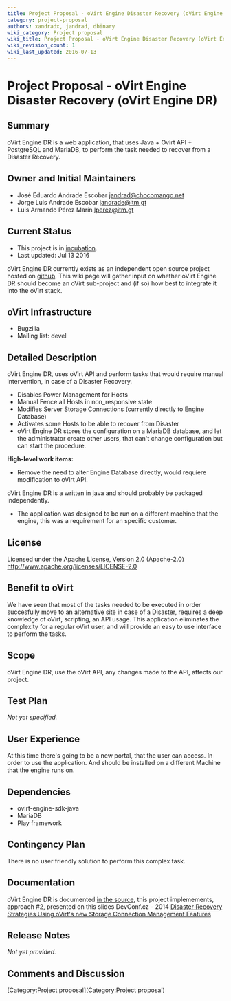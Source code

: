 ```yaml
---
title: Project Proposal - oVirt Engine Disaster Recovery (oVirt Engine DR)
category: project-proposal
authors: xandradx, jandrad, dbinary
wiki_category: Project proposal
wiki_title: Project Proposal - oVirt Engine Disaster Recovery (oVirt Engine DR)
wiki_revision_count: 1
wiki_last_updated: 2016-07-13
---
```


# Project Proposal - oVirt Engine Disaster Recovery (oVirt Engine DR)

## Summary

oVirt Engine DR  is a web application, that uses Java + Ovirt API + PostgreSQL and MariaDB, to perform the task needed to recover from a Disaster Recovery.

## Owner and Initial Maintainers

* José Eduardo Andrade Escobar <jandrad@chocomango.net>
* Jorge Luis Andrade Escobar <jandrade@itm.gt>
* Luis Armando Pérez Marín <lperez@itm.gt>


## Current Status

*   This project is in [incubation](http://www.ovirt.org/governance/adding-a-subproject/).
*   Last updated: Jul 13 2016

oVirt Engine DR currently exists as an independent open source project hosted on [github](https://github.com/xandradx/ovirt-engine-disaster-recovery). This wiki page will gather input on whether oVirt Engine DR should become an oVirt sub-project and (if so) how best to integrate it into the oVirt stack.

## oVirt Infrastructure

*   Bugzilla
*   Mailing list: devel

## Detailed Description

oVirt Engine DR, uses oVirt API and perform tasks that would require manual intervention, in case of a Disaster Recovery.

* Disables Power Management for Hosts
* Manual Fence all Hosts in non_responsive state
* Modifies Server Storage Connections (currently directly to Engine Database)
* Activates some Hosts to be able to recover from Disaster
* oVirt Engine DR stores the configuration on a MariaDB database, and let the administrator create other users, that can't change configuration but can start the procedure.


**High-level work items:**

*   Remove the need to alter Engine Database directly, would requiere modification to oVirt API.


oVirt Engine DR is a written in java and should probably be packaged independently. 

*  The application was designed to be run on a different machine that the engine, this was a requirement for an specific customer.

## License

Licensed under the Apache License, Version 2.0 (Apache-2.0) <http://www.apache.org/licenses/LICENSE-2.0>

## Benefit to oVirt

We have seen that most of the tasks needed to be executed in order succesfully move to an alternative site in case of a Disaster, requires a deep knowledge of oVirt, scripting, an API usage. This application eliminates the complexity for a regular oVirt user, and will provide an easy to use interface to perform the tasks.


## Scope

oVirt Engine DR, use the oVirt API, any changes made to the API, affects our project. 

## Test Plan

*Not yet specified.*

## User Experience

At this time there's going to be a new portal, that the user can access. In order to use the application. And should be installed on a different Machine that the engine runs on. 

## Dependencies

*   ovirt-engine-sdk-java
*   MariaDB
*   Play framework

## Contingency Plan

There is no user friendly solution to perform this complex task. 

## Documentation

oVirt Engine DR is documented [in the source](https://github.com/xandradx/ovirt-engine-disaster-recovery), this project implemements, approach #2, presented on this slides DevConf.cz - 2014 [Disaster Recovery Strategies Using oVirt's new Storage Connection Management Features](http://www.slideshare.net/AllonMureinik/dev-conf-ovirt-dr)

## Release Notes

*Not yet provided.*

## Comments and Discussion

[Category:Project proposal](Category:Project proposal)
